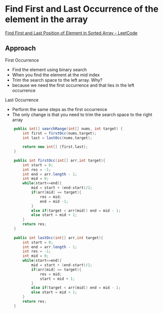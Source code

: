# Find First and Last Occurrence of the element in the array

[Find First and Last Position of Element in Sorted Array - LeetCode](https://leetcode.com/problems/find-first-and-last-position-of-element-in-sorted-array)

## Approach

First Occurrence 

- Find the element using binary search
- When you find the element at the mid index
- Trim the search space to the left array. Why?
- because we need the first occurrence and that lies in the left occurrence

Last Occurrence

- Perform the same steps as the first occurrence
- The only change is that you need to trim the search space to the right array

```java
	public int[] searchRange(int[] nums, int target) {
        int first = firstOcc(nums,target);
        int last = lastOcc(nums,target);
        
        return new int[] {first,last};
    }
    
    public int firstOcc(int[] arr,int target){
        int start = 0;
        int res = -1;
        int end = arr.length - 1;
        int mid = 0;
        while(start<=end){
            mid = start + (end-start)/2;
            if(arr[mid] == target){
                res = mid;
                end = mid -1;
            }
            else if(target < arr[mid]) end = mid - 1;
            else start = mid + 1;
        }
        return res;
    }
    
    public int lastOcc(int[] arr,int target){
        int start = 0;
        int end = arr.length - 1;
        int res = -1;
        int mid = 0;
        while(start<=end){
            mid = start + (end-start)/2;
            if(arr[mid] == target){
                res = mid;
                start = mid + 1;
            }
            else if(target < arr[mid]) end = mid - 1;
            else start = mid + 1;
        }
        return res;
    }
```